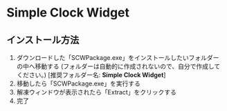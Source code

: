 # Simple Clock Widget
## インストール方法
1. ダウンロードした「SCWPackage.exe」をインストールしたいフォルダーの中へ移動する
(フォルダーは自動的に作成されないので、自分で作成してください。) [推奨フォルダー名: **Simple Clock Widget**]
2. 移動したら「SCWPackage.exe」を実行する
3. 解凍ウィンドウが表示されたら「Extract」をクリックする
4. 完了
